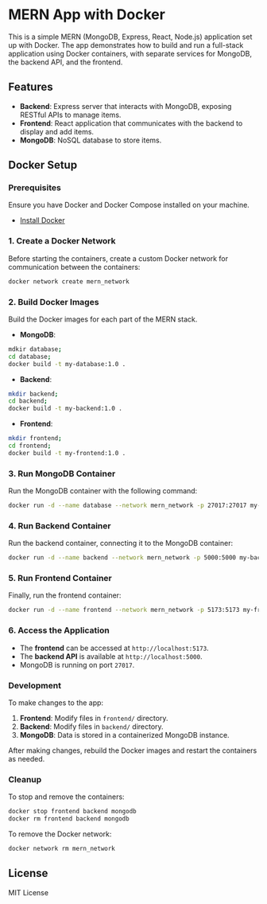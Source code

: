 # MERN App with Docker

This is a simple MERN (MongoDB, Express, React, Node.js) application set up with Docker. The app demonstrates how to build and run a full-stack application using Docker containers, with separate services for MongoDB, the backend API, and the frontend.

## Features

- **Backend**: Express server that interacts with MongoDB, exposing RESTful APIs to manage items.
- **Frontend**: React application that communicates with the backend to display and add items.
- **MongoDB**: NoSQL database to store items.

## Docker Setup

### Prerequisites

Ensure you have Docker and Docker Compose installed on your machine.

- [Install Docker](https://docs.docker.com/get-docker/)

### 1. Create a Docker Network

Before starting the containers, create a custom Docker network for communication between the containers:

```bash
docker network create mern_network
```

### 2. Build Docker Images

Build the Docker images for each part of the MERN stack.

- **MongoDB**:

```bash
mdkir database;
cd database;
docker build -t my-database:1.0 .
```

- **Backend**:

```bash
mkdir backend;
cd backend;
docker build -t my-backend:1.0 .
```

- **Frontend**:

```bash
mkdir frontend;
cd frontend;
docker build -t my-frontend:1.0 .
```

### 3. Run MongoDB Container

Run the MongoDB container with the following command:

```bash
docker run -d --name database --network mern_network -p 27017:27017 my-database:1.0
```

### 4. Run Backend Container

Run the backend container, connecting it to the MongoDB container:

```bash
docker run -d --name backend --network mern_network -p 5000:5000 my-backend:1.0
```

### 5. Run Frontend Container

Finally, run the frontend container:

```bash
docker run -d --name frontend --network mern_network -p 5173:5173 my-frontend:1.0
```

### 6. Access the Application

- The **frontend** can be accessed at `http://localhost:5173`.
- The **backend API** is available at `http://localhost:5000`.
- MongoDB is running on port `27017`.

### Development

To make changes to the app:

1. **Frontend**: Modify files in `frontend/` directory.
2. **Backend**: Modify files in `backend/` directory.
3. **MongoDB**: Data is stored in a containerized MongoDB instance.

After making changes, rebuild the Docker images and restart the containers as needed.

### Cleanup

To stop and remove the containers:

```bash
docker stop frontend backend mongodb
docker rm frontend backend mongodb
```

To remove the Docker network:

```bash
docker network rm mern_network
```

## License

MIT License
